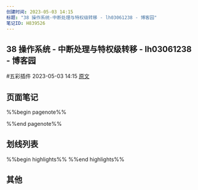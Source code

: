 ```yaml
---
创建时间: 2023-05-03 14:15
标题: "38 操作系统-中断处理与特权级转移 - lh03061238 - 博客园"
笔记ID: H839526
---
```


## 38 操作系统 - 中断处理与特权级转移 - lh03061238 - 博客园

 #五彩插件 2023-05-03 14:15 [原文](https://www.cnblogs.com/lh03061238/p/14580326.html)

## 页面笔记

%%begin pagenote%%

%%end pagenote%%

## 划线列表

%%begin highlights%%
%%end highlights%%

## 其他
